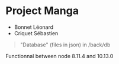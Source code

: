 # Project Manga

+ Bonnet Léonard
+ Criquet Sébastien

> "Database" (files in json) in /back/db

Functionnal between node 8.11.4 and 10.13.0